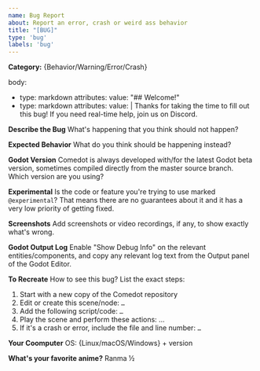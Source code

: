 ```yaml
---
name: Bug Report
about: Report an error, crash or weird ass behavior
title: "[BUG]"
type: 'bug'
labels: 'bug'
---
```


**Category:** {Behavior/Warning/Error/Crash}

body:
- type: markdown
  attributes:
    value: "## Welcome!"
- type: markdown
  attributes:
    value: |
      Thanks for taking the time to fill out this bug! If you need real-time help, join us on Discord.

**Describe the Bug**
What's happening that you think should not happen?

**Expected Behavior**
What do you think should be happening instead?

**Godot Version**
Comedot is always developed with/for the latest Godot beta version, sometimes compiled directly from the master source branch. Which version are you using?

**Experimental**
Is the code or feature you're trying to use marked `@experimental`? That means there are no guarantees about it and it has a very low priority of getting fixed.

**Screenshots**
Add screenshots or video recordings, if any, to show exactly what's wrong.

**Godot Output Log**
Enable "Show Debug Info" on the relevant entities/components, and copy any relevant log text from the Output panel of the Godot Editor.

**To Recreate**
How to see this bug? List the exact steps:
1. Start with a new copy of the Comedot repository
2. Edit or create this scene/node: `…`
3. Add the following script/code: `…`
5. Play the scene and perform these actions: …
6. If it's a crash or error, include the file and line number: `…`

**Your Coomputer**
OS: {Linux/macOS/Windows} + version

**What's your favorite anime?**
Ranma ½
